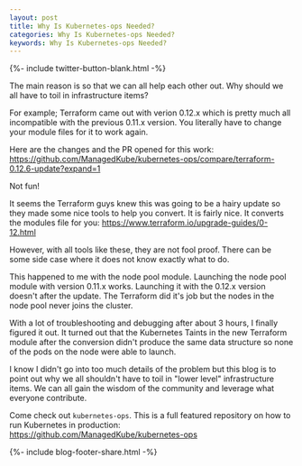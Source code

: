 ```yaml
---
layout: post
title: Why Is Kubernetes-ops Needed?
categories: Why Is Kubernetes-ops Needed?
keywords: Why Is Kubernetes-ops Needed?
---
```

{%- include twitter-button-blank.html -%}

The main reason is so that we can all help each other out.  Why should we all
have to toil in infrastructure items?

For example; Terraform came out with verion 0.12.x which is pretty much all
incompatible with the previous 0.11.x version.  You literally have to change
your module files for it to work again.

Here are the changes and the PR opened for this work: https://github.com/ManagedKube/kubernetes-ops/compare/terraform-0.12.6-update?expand=1

Not fun!

It seems the Terraform guys knew this was going to be a hairy update so they
made some nice tools to help you convert.  It is fairly nice.  It converts the
modules file for you:  https://www.terraform.io/upgrade-guides/0-12.html

However, with all tools like these, they are not fool proof.  There can be
some side case where it does not know exactly what to do.

This happened to me with the node pool module.  Launching the node pool module
with version 0.11.x works.  Launching it with the 0.12.x version doesn't after
the update.  The Terraform did it's job but the nodes in the node pool never
joins the cluster.

With a lot of troubleshooting and debugging after about 3 hours, I finally figured
it out.  It turned out that the Kubernetes Taints in the new Terraform module
after the conversion didn't produce the same data structure so none of the pods
on the node were able to launch.  

I know I didn't go into too much details of the problem but this blog is to point
out why we all shouldn't have to toil in "lower level" infrastructure items.  We
can all gain the wisdom of the community and leverage what everyone contribute.

Come check out `kubernetes-ops`.  This is a full featured repository on how to
run Kubernetes in production:  https://github.com/ManagedKube/kubernetes-ops

<!-- Blog footer share -->
{%- include blog-footer-share.html -%}
